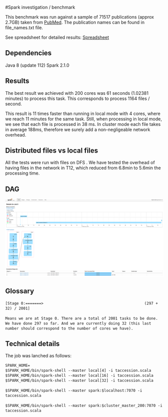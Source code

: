 #Spark investigation / benchmark

This benchmark was run against a sample of 71517 publications (approx 2.7GB) taken from [PubMed](ftp://ftp.ncbi.nlm.nih.gov/pub/pmc). The publication names can be found in file_names.txt file.

See spreadsheet for detailed results: [Spreadsheet](https://docs.google.com/spreadsheets/d/1Z_7flxM5si8DfLZTMH8ruwFiU5ONX5He062SGxgsla8/edit?usp=sharing)

## Dependencies
Java 8 (update 112)
Spark 2.1.0

## Results
The best result we achieved with 200 cores was 61 seconds (1.02381 minutes) to process this task.
This corresponds to process 1164 files / second.

This result is 11 times faster than running in local mode with 4 cores, where we reach 11 minutes for the same task. 
Still, when processing in local mode, we see that each file is processed in 38 ms. 
In cluster mode each file takes in average 188ms, therefore we surely add a non-negligeable network overhead.

## Distributed files vs local files
All the tests were run with files on DFS .
We have tested the overhead of having files in the network in T12, which reduced from 6.8min to 5.6min the processing time.

## DAG

![standalone 64 cores](standalone-64cores.png "Standalone 64 Cores")


## Glossary

```shell 
[Stage 0:=======>                                             (297 + 32) / 2001]

Means we are at Stage 0. There are a total of 2001 tasks to be done. We have done 297 so far. And we are currently doing 32 (this last number should correspond to the number of cores we have).
```
## Technical details

The job was lanched as follows:

```shell
SPARK_HOME=
$SPARK_HOME/bin/spark-shell --master local[4] -i taccession.scala
$SPARK_HOME/bin/spark-shell --master local[16] -i taccession.scala
$SPARK_HOME/bin/spark-shell --master local[32] -i taccession.scala

$SPARK_HOME/bin/spark-shell --master spark:$localhost:7070 -i taccession.scala

$SPARK_HOME/bin/spark-shell --master spark:$cluster_master_200:7070 -i taccession.scala
```
